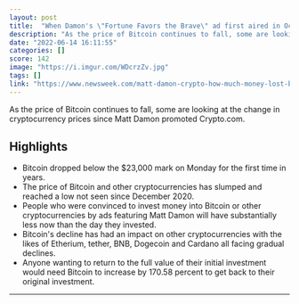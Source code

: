 ```yaml
---
layout: post
title:  "When Damon's \"Fortune Favors the Brave\" ad first aired in October the price of Bitcoin was $60,622.14. It has fallen 63% since. Elon and other celebrities have also been top indicators"
description: "As the price of Bitcoin continues to fall, some are looking at the change in cryptocurrency prices since Matt Damon promoted Crypto.com."
date: "2022-06-14 16:11:55"
categories: []
score: 142
image: "https://i.imgur.com/WDcrzZv.jpg"
tags: []
link: "https://www.newsweek.com/matt-damon-crypto-how-much-money-lost-bitcoin-1715555"
---
```


As the price of Bitcoin continues to fall, some are looking at the change in cryptocurrency prices since Matt Damon promoted Crypto.com.

## Highlights

- Bitcoin dropped below the $23,000 mark on Monday for the first time in years.
- The price of Bitcoin and other cryptocurrencies has slumped and reached a low not seen since December 2020.
- People who were convinced to invest money into Bitcoin or other cryptocurrencies by ads featuring Matt Damon will have substantially less now than the day they invested.
- Bitcoin's decline has had an impact on other cryptocurrencies with the likes of Etherium, tether, BNB, Dogecoin and Cardano all facing gradual declines.
- Anyone wanting to return to the full value of their initial investment would need Bitcoin to increase by 170.58 percent to get back to their original investment.

---
